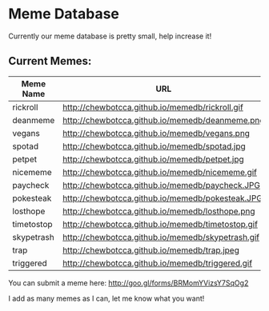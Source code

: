 # Meme Database

Currently our meme database is pretty small, help increase it!

## Current Memes:

Meme Name  | URL
---------- | --------------------------------------------
rickroll   | <http://chewbotcca.github.io/memedb/rickroll.gif>
deanmeme   | <http://chewbotcca.github.io/memedb/deanmeme.png>
vegans     | <http://chewbotcca.github.io/memedb/vegans.png>
spotad     | <http://chewbotcca.github.io/memedb/spotad.jpg>
petpet     | <http://chewbotcca.github.io/memedb/petpet.jpg>
nicememe   | <http://chewbotcca.github.io/memedb/nicememe.gif>
paycheck   | <http://chewbotcca.github.io/memedb/paycheck.JPG>
pokesteak  | <http://chewbotcca.github.io/memedb/pokesteak.JPG>
losthope   | <http://chewbotcca.github.io/memedb/losthope.png>
timetostop | <http://chewbotcca.github.io/memedb/timetostop.gif>
skypetrash | <http://chewbotcca.github.io/memedb/skypetrash.gif>
trap       | <http://chewbotcca.github.io/memedb/trap.jpeg>
triggered  | <http://chewbotcca.github.io/memedb/triggered.gif>

You can submit a meme here: http://goo.gl/forms/BRMomYVizsY7SqOg2

I add as many memes as I can, let me know what you want!
